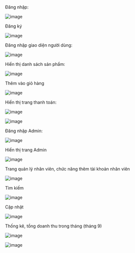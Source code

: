 Đăng nhập:
 
![image](https://github.com/quyentrann/www_lab2_week2/assets/87223234/9be9f2d6-e570-44f7-9ca7-15723befb54a)


Đăng ký

![image](https://github.com/quyentrann/www_lab2_week2/assets/87223234/e29ef5d3-1cb4-4755-8e63-c37ba45b1b87)

 
Đăng nhập giao diện người dùng:

![image](https://github.com/quyentrann/www_lab2_week2/assets/87223234/9069f8b6-bd58-4c35-aba4-cc38a73e3b0e)

 
Hiển thị danh sách sản phẩm:

 ![image](https://github.com/quyentrann/www_lab2_week2/assets/87223234/ba931bad-3f0f-4913-92da-24158abff038)


Thêm vào giỏ hàng

 ![image](https://github.com/quyentrann/www_lab2_week2/assets/87223234/2102ae92-9ab3-4905-b2fe-d2febc1eaf94)


Hiển thị trang thanh toán:
 
 ![image](https://github.com/quyentrann/www_lab2_week2/assets/87223234/3a626318-f795-4e0d-996a-7a799fa4f6d5)

![image](https://github.com/quyentrann/www_lab2_week2/assets/87223234/fd72dbd6-8f57-4f97-96e5-c46ae1609d48)

Đăng nhập Admin:

![image](https://github.com/quyentrann/www_lab2_week2/assets/87223234/1f542c55-5341-44e9-afb0-d1489eb23456)

 
Hiển thị trang Admin

![image](https://github.com/quyentrann/www_lab2_week2/assets/87223234/dadfb0e1-209d-4fb2-831b-f4bb74e432ed)

 
Trang quản lý nhân viên, chức năng thêm tài khoản nhân viên

![image](https://github.com/quyentrann/www_lab2_week2/assets/87223234/f46220e1-578e-4efe-ba0a-508407533065)

 
Tìm kiếm

![image](https://github.com/quyentrann/www_lab2_week2/assets/87223234/d29c6861-cb32-4ea5-b528-8a52364a1b99)

 
Cập nhật

![image](https://github.com/quyentrann/www_lab2_week2/assets/87223234/3489d94a-32e5-47d1-8adf-945e4a25e483)

 

Thống kê, tổng doanh thu trong tháng (tháng 9)

![image](https://github.com/quyentrann/www_lab2_week2/assets/87223234/d539f4d1-d4b6-4b3b-afd4-9b7c4ea76719)

 
 ![image](https://github.com/quyentrann/www_lab2_week2/assets/87223234/b714cb72-5f98-4ce6-af11-7b2b46176e78)

